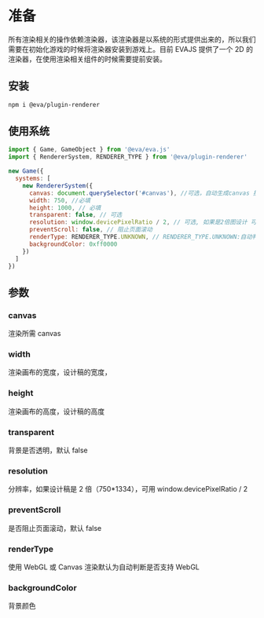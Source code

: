 # 准备

所有渲染相关的操作依赖渲染器，该渲染器是以系统的形式提供出来的，所以我们需要在初始化游戏的时候将渲染器安装到游戏上。目前 EVAJS 提供了一个 2D 的渲染器，在使用渲染相关组件的时候需要提前安装。

## 安装

```bash
npm i @eva/plugin-renderer
```

## 使用系统

```js
import { Game, GameObject } from '@eva/eva.js'
import { RendererSystem, RENDERER_TYPE } from '@eva/plugin-renderer'

new Game({
  systems: [
    new RendererSystem({
      canvas: document.querySelector('#canvas'), //可选，自动生成canvas 挂载game.canvas上
      width: 750, //必填
      height: 1000, // 必填
      transparent: false, // 可选
      resolution: window.devicePixelRatio / 2, // 可选, 如果是2倍图设计 可以除以 2
      preventScroll: false, // 阻止页面滚动
      renderType: RENDERER_TYPE.UNKNOWN, // RENDERER_TYPE.UNKNOWN:自动判断，RENDERER_TYPE.WEBGL/RENDERER_TYPE.CANVAS，建议android6.1以下使用Canvas。
      backgroundColor: 0xff0000
    })
  ]
})
```

## 参数

### canvas

渲染所需 canvas

### width

渲染画布的宽度，设计稿的宽度，

### height

渲染画布的高度，设计稿的高度

### transparent

背景是否透明，默认 false

### resolution

分辨率，如果设计稿是 2 倍（750\*1334），可用 window.devicePixelRatio / 2

### preventScroll

是否阻止页面滚动，默认 false

### renderType

使用 WebGL 或 Canvas 渲染默认为自动判断是否支持 WebGL

### backgroundColor

背景颜色

<br/>
<br/>
<br/>
<br/>
<br/>

